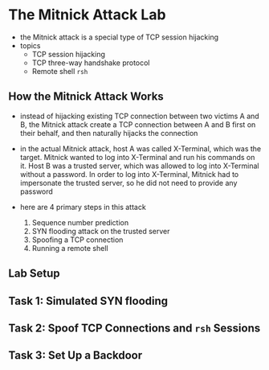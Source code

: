 # The Mitnick Attack Lab
- the Mitnick attack is a special type of TCP session hijacking
- topics
    - TCP session hijacking
    - TCP three-way handshake protocol
    - Remote shell `rsh`

## How the Mitnick Attack Works
- instead of hijacking existing TCP connection between two victims A and B, the Mitnick attack create a TCP connection between A and B first on their behalf, and then naturally hijacks the connection

- in the actual Mitnick attack, host A was called X-Terminal, which was the target. Mitnick wanted to log into X-Terminal and run his commands on it. Host B was a trusted server, which was allowed to log into X-Terminal without a password. In order to log into X-Terminal, Mitnick had to impersonate the trusted server, so he did not need to provide any password

- here are 4 primary steps in this attack
    1. Sequence number prediction
    2. SYN flooding attack on the trusted server
    3. Spoofing a TCP connection
    4. Running a remote shell

## Lab Setup

## Task 1: Simulated SYN flooding

## Task 2: Spoof TCP Connections and `rsh` Sessions

## Task 3: Set Up a Backdoor
